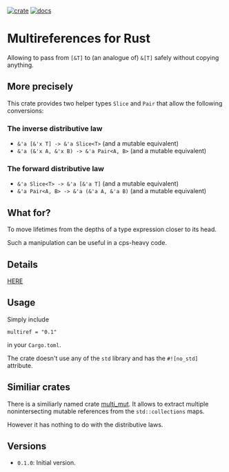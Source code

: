 [![crate](https://img.shields.io/crates/v/multiref)](https://crates.io/crates/multiref/)
[![docs](https://docs.rs/multiref/badge.svg)](https://docs.rs/multiref/)

# Multireferences for Rust

Allowing to pass from `[&T]` to (an analogue of) `&[T]` safely 
without copying anything. 

## More precisely

This crate provides two helper types `Slice` and `Pair` 
that allow the following conversions:

### The inverse distributive law

* `&'a [&'x T] -> &'a Slice<T>` (and a mutable equivalent)
* `&'a (&'x A, &'x B) -> &'a Pair<A, B>` (and a mutable equivalent)

### The forward distributive law

* `&'a Slice<T> -> &'a [&'a T]` (and a mutable equivalent)
* `&'a Pair<A, B> -> &'a (&'a A, &'a B)` (and a mutable equivalent)

## What for?

To move lifetimes from the depths of a type expression closer to its head.

Such a manipulation can be useful in a cps-heavy code.

## Details

[HERE](https://docs.rs/multiref/)

## Usage

Simply include 

```
multiref = "0.1"
```

in your `Cargo.toml`.

The crate doesn't use any of the `std` library and has 
the `#![no_std]` attribute.


## Similiar crates

There is a similiarly named crate 
[multi_mut](https://crates.io/crates/multi_mut/). 
It allows to extract multiple nonintersecting mutable references 
from the `std::collections` maps.

However it has nothing to do with the distributive laws.


## Versions

* `0.1.0`: Initial version.

